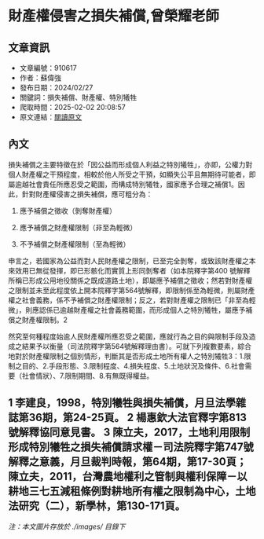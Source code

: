 # 財產權侵害之損失補償,曾榮耀老師

## 文章資訊
- 文章編號：910617
- 作者：蘇偉強
- 發布日期：2024/02/27
- 關鍵詞：損失補償、財產權、特別犧牲
- 爬取時間：2025-02-02 20:08:57
- 原文連結：[閱讀原文](https://real-estate.get.com.tw/Columns/detail.aspx?no=910617)

## 內文
損失補償之主要特徵在於「因公益而形成個人利益之特別犧牲」，亦即，公權力對個人財產權之干預程度，相較於他人所受之干預，如顯失公平且無期待可能者，即屬逾越社會責任所應忍受之範圍，而構成特別犧牲，國家應予合理之補償1。因此，針對財產權侵害之損失補償，應可粗分為：

1. 應予補償之徵收（剝奪財產權）

2. 應予補償之財產權限制（非至為輕微）

3. 不予補償之財產權限制（至為輕微）

申言之，若國家為公益而對人民財產權之限制，已至完全剝奪，或致該財產權之本來效用已無從發揮，即已形骸化而實質上形同剝奪者（如本院釋字第400 號解釋所稱已形成公用地役關係之既成道路土地），即屬應予補償之徵收；然若對財產權之限制並未至此程度依上開本院釋字第564號解釋，即限制係至為輕微，則屬財產權之社會義務，係不予補償之財產權限制；反之，若對財產權之限制已「非至為輕微」，則應認係已逾越財產權之社會義務範圍，而形成個人之特別犧牲，屬應予補償之財產權限制。2

然究至何種程度始逾人民財產權所應忍受之範圍，應就行為之目的與限制手段及造成之結果予以衡量（司法院釋字第564號解釋理由書）。可就下列複數要素，綜合地對於財產權限制之個別情形，判斷其是否形成土地所有權人之特別犧牲3：1.限制之目的、2.手段形態、3.限制程度、4.損失程度、5.土地狀況及條件、6.社會需要（社會情狀）、7.限制期間、8.有無既得權益。

1 李建良，1998，特別犧牲與損失補償，月旦法學雜誌第36期，第24-25頁。 2 楊惠欽大法官釋字第813號解釋協同意見書。 3 陳立夫，2017，土地利用限制形成特別犧牲之損失補償請求權－司法院釋字第747號解釋之意義，月旦裁判時報，第64期，第17-30頁；陳立夫，2011，台灣農地權利之管制與權利保障－以耕地三七五減租條例對耕地所有權之限制為中心，土地法研究（二），新學林，第130-171頁。
---
*注：本文圖片存放於 ./images/ 目錄下*
